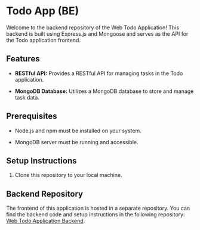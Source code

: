 # Todo App (BE)

Welcome to the backend repository of the Web Todo Application! This backend is built using Express.js and Mongoose and serves as the API for the Todo application frontend.

## Features

- **RESTful API:** Provides a RESTful API for managing tasks in the Todo application.

- **MongoDB Database:** Utilizes a MongoDB database to store and manage task data.

## Prerequisites

- Node.js and npm must be installed on your system.

- MongoDB server must be running and accessible.

## Setup Instructions

1. Clone this repository to your local machine.


## Backend Repository

The frontend of this application is hosted in a separate repository. You can find the backend code and setup instructions in the following repository: [Web Todo Application Backend](https://github.com/Irfanmqrb25/todo-fe).
